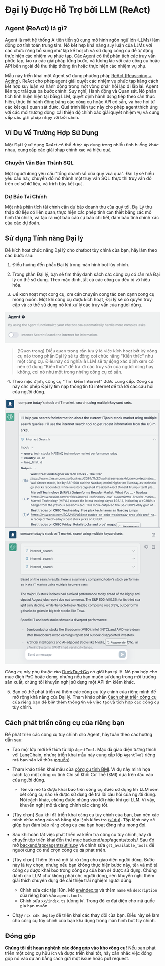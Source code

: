 # Đại lý Được Hỗ Trợ bởi LLM (ReAct)

## Agent (ReAct) là gì?

Agent là một hệ thống AI tiên tiến sử dụng mô hình ngôn ngữ lớn (LLMs) làm động cơ tính toán trung tâm. Nó kết hợp khả năng suy luận của LLMs với các chức năng bổ sung như lập kế hoạch và sử dụng công cụ để tự động thực hiện các nhiệm vụ phức tạp. Các Agent có thể phân tích các truy vấn phức tạp, tạo ra các giải pháp từng bước, và tương tác với các công cụ hoặc API bên ngoài để thu thập thông tin hoặc thực hiện các nhiệm vụ phụ.

Mẫu này triển khai một Agent sử dụng phương pháp [ReAct (Reasoning + Acting)](https://www.promptingguide.ai/techniques/react). ReAct cho phép agent giải quyết các nhiệm vụ phức tạp bằng cách kết hợp suy luận và hành động trong một vòng phản hồi lặp đi lặp lại. Agent liên tục trải qua ba bước chính: Suy nghĩ, Hành động và Quan sát. Nó phân tích tình huện hiện tại bằng LLM, quyết định hành động tiếp theo cần thực hiện, thực thi hành động bằng các công cụ hoặc API có sẵn, và học hỏi từ các kết quả quan sát được. Quá trình liên tục này cho phép agent thích ứng với các môi trường động, cải thiện độ chính xác giải quyết nhiệm vụ và cung cấp các giải pháp nhạy với bối cảnh.

## Ví Dụ Về Trường Hợp Sử Dụng

Một Đại Lý sử dụng ReAct có thể được áp dụng trong nhiều tình huống khác nhau, cung cấp các giải pháp chính xác và hiệu quả.

### Chuyển Văn Bản Thành SQL

Một người dùng yêu cầu "tổng doanh số của quý vừa qua". Đại Lý sẽ hiểu yêu cầu này, chuyển đổi nó thành một truy vấn SQL, thực thi truy vấn đó trên cơ sở dữ liệu, và trình bày kết quả.

### Dự Báo Tài Chính

Một nhà phân tích tài chính cần dự báo doanh thu của quý tới. Đại Lý thu thập dữ liệu có liên quan, thực hiện các phép tính cần thiết bằng các mô hình tài chính, và tạo ra một báo cáo dự báo chi tiết, đảm bảo tính chính xác của các dự đoán.

## Sử dụng Tính năng Đại lý

Để kích hoạt chức năng Đại lý cho chatbot tùy chỉnh của bạn, hãy làm theo các bước sau:

1. Điều hướng đến phần Đại lý trong màn hình bot tùy chỉnh.

2. Trong phần Đại lý, bạn sẽ tìm thấy danh sách các công cụ có sẵn mà Đại lý có thể sử dụng. Theo mặc định, tất cả các công cụ đều bị vô hiệu hóa.

3. Để kích hoạt một công cụ, chỉ cần chuyển công tắc bên cạnh công cụ mong muốn. Một khi công cụ được kích hoạt, Đại lý sẽ có quyền truy cập và có thể sử dụng nó khi xử lý các truy vấn của người dùng.

![](./imgs/agent_tools.png)

> [!Quan trọng]
> Điều quan trọng cần lưu ý là việc kích hoạt bất kỳ công cụ nào trong phần Đại lý sẽ tự động coi chức năng "Kiến thức" như một công cụ. Điều này có nghĩa là LLM sẽ tự động xác định xem có nên sử dụng "Kiến thức" để trả lời các truy vấn của người dùng hay không, coi nó như một trong những công cụ có sẵn.

4. Theo mặc định, công cụ "Tìm kiếm Internet" được cung cấp. Công cụ này cho phép Đại lý tìm nạp thông tin từ internet để trả lời các câu hỏi của người dùng.

![](./imgs/agent1.png)
![](./imgs/agent2.png)

Công cụ này phụ thuộc vào [DuckDuckGo](https://duckduckgo.com/) có giới hạn tỷ lệ. Nó phù hợp cho mục đích PoC hoặc demo, nhưng nếu bạn muốn sử dụng trong môi trường sản xuất, chúng tôi khuyến nghị sử dụng một API tìm kiếm khác.

5. Bạn có thể phát triển và thêm các công cụ tùy chỉnh của riêng mình để mở rộng khả năng của Đại lý. Tham khảo phần [Cách phát triển công cụ của riêng bạn](#how-to-develop-your-own-tools) để biết thêm thông tin về việc tạo và tích hợp các công cụ tùy chỉnh.

## Cách phát triển công cụ của riêng bạn

Để phát triển các công cụ tùy chỉnh cho Agent, hãy tuân theo các hướng dẫn sau:

- Tạo một lớp mới kế thừa từ lớp `AgentTool`. Mặc dù giao diện tương thích với LangChain, nhưng triển khai mẫu này cung cấp lớp `AgentTool` riêng mà bạn nên kế thừa ([nguồn](../backend/app/agents/tools/agent_tool.py)).

- Tham khảo triển khai mẫu của [công cụ tính BMI](../examples/agents/tools/bmi/bmi.py). Ví dụ này minh họa cách tạo một công cụ tính Chỉ số Khối Cơ Thể (BMI) dựa trên đầu vào của người dùng.

  - Tên và mô tả được khai báo trên công cụ được sử dụng khi LLM xem xét công cụ nào sẽ được sử dụng để trả lời câu hỏi của người dùng. Nói cách khác, chúng được nhúng vào lời nhắc khi gọi LLM. Vì vậy, khuyến nghị mô tả càng chính xác càng tốt.

- [Tùy chọn] Sau khi đã triển khai công cụ tùy chỉnh của bạn, bạn nên xác minh chức năng của nó bằng tập lệnh kiểm tra ([ví dụ](../examples/agents/tools/bmi/test_bmi.py)). Tập lệnh này sẽ giúp bạn đảm bảo rằng công cụ của bạn hoạt động như mong đợi.

- Sau khi hoàn tất việc phát triển và kiểm tra công cụ tùy chỉnh, hãy di chuyển tệp triển khai đến thư mục [backend/app/agents/tools/](../backend/app/agents/tools/). Sau đó mở [backend/app/agents/utils.py](../backend/app/agents/utils.py) và chỉnh sửa `get_available_tools` để người dùng có thể chọn công cụ đã phát triển.

- [Tùy chọn] Thêm tên và mô tả rõ ràng cho giao diện người dùng. Bước này là tùy chọn, nhưng nếu bạn không thực hiện bước này, tên và mô tả công cụ được khai báo trong công cụ của bạn sẽ được sử dụng. Chúng dành cho LLM chứ không phải cho người dùng, nên khuyến nghị thêm giải thích chuyên dụng để cải thiện trải nghiệm người dùng.

  - Chỉnh sửa các tệp i18n. Mở [en/index.ts](../frontend/src/i18n/en/index.ts) và thêm `name` và `description` của riêng bạn vào `agent.tools`.
  - Chỉnh sửa `xx/index.ts` tương tự. Trong đó `xx` đại diện cho mã quốc gia bạn muốn.

- Chạy `npx cdk deploy` để triển khai các thay đổi của bạn. Điều này sẽ làm cho công cụ tùy chỉnh của bạn khả dụng trong màn hình bot tùy chỉnh.

## Đóng góp

**Chúng tôi rất hoan nghênh các đóng góp vào kho công cụ!** Nếu bạn phát triển một công cụ hữu ích và được triển khai tốt, hãy cân nhắc việc đóng góp nó vào dự án bằng cách gửi một issue hoặc pull request.